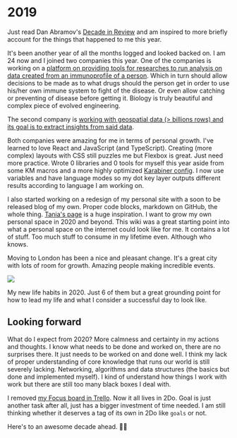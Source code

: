 # 2019

Just read Dan Abramov's [Decade in Review](https://overreacted.io/my-decade-in-review/) and am inspired to more briefly account for the things that happened to me this year.

It's been another year of all the months logged and looked backed on. I am 24 now and I joined two companies this year. One of the companies is working on a [platform on providing tools for researches to run analysis on data created from an immunoprofile of a person](https://enpicom.com). Which in turn should allow decisions to be made as to what drugs should the person get in order to use his/her own immune system to fight of the disease. Or even allow catching or preventing of disease before getting it. Biology is truly beautiful and complex piece of evolved engineering.

The second company is [working with geospatial data (> billions rows) and its goal is to extract insights from said data](https://www.gyana.com).

Both companies were amazing for me in terms of personal growth. I've learned to love React and JavaScript (and TypeScript). Creating (more complex) layouts with CSS still puzzles me but Flexbox is great. Just need more practice. Wrote 0 libraries and 0 tools for myself this year aside from some KM macros and a more highly optimized [Karabiner config](https://github.com/nikitavoloboev/dotfiles/blob/master/karabiner/karabiner.edn). I now use variables and have language modes so my dot key layer outputs different results according to language I am working on.

I also started working on a redesign of my personal site with a soon to be released blog of my own. Proper code blocks, markdown on GitHub, the whole thing. [Tania's page](https://www.taniarascia.com/) is a huge inspiration. I want to grow my own personal space in 2020 and beyond. This wiki was a great starting point into what a personal space on the internet could look like for me. It contains a lot of stuff. Too much stuff to consume in my lifetime even. Although who knows.

Moving to London has been a nice and pleasant change. It's a great city with lots of room for growth. Amazing people making incredible events.

![](https://i.imgur.com/SvGbgFs.jpg)

My new life habits in 2020. Just 6 of them but a great grounding point for how to lead my life and what I consider a successful day to look like.

## Looking forward

What do I expect from 2020? More calmness and certainty in my actions and thoughts. I know what needs to be done and worked on, there are no surprises there. It just needs to be worked on and done well. I think my lack of proper understanding of core knowledge that runs our world is still severely lacking. Networking, algorithms and data structures (the basics but done and implemented myself). I kind of understand how things I work with work but there are still too many black boxes I deal with.

I removed [my Focus board in Trello](https://github.com/nikitavoloboev/knowledge/blob/f6b5344d44b270601fcc5c358100f15d772e7bc4/focusing/index.md#focusing-on-whats-important). Now it all lives in 2Do. Goal is just another task after all, just has a bigger investment of time needed. I am still thinking whether it deserves a tag of its own in 2Do like `goals` or not.

Here's to an awesome decade ahead. 🎄🚀
